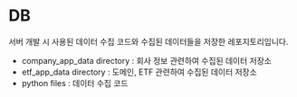 # DB

서버 개발 시 사용된 데이터 수집 코드와 수집된 데이터들을 저장한 레포지토리입니다.<br/> 

- company_app_data directory : 회사 정보 관련하여 수집된 데이터 저장소
- etf_app_data directory : 도메인, ETF 관련하여 수집된 데이터 저장소
- python files : 데이터 수집 코드
